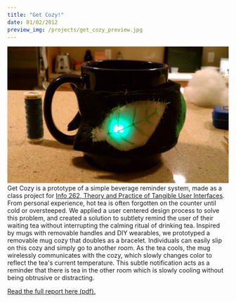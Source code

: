 ```yaml
--- 
title: "Get Cozy!"
date: 01/02/2012
preview_img: /projects/get_cozy_preview.jpg
---
```


![Get Cozy Final Product](get_cozy_complete.jpg)Get Cozy is a prototype of a simple beverage reminder system, made as a class project for [Info 262, Theory and Practice of Tangible User Interfaces](http://www.ischool.berkeley.edu/courses/262). From personal experience, hot tea is often forgotten on the counter until cold or oversteeped. We applied a user centered design process to solve this problem, and created a solution to subtlety remind the user of their waiting tea without interrupting the calming ritual of drinking tea. Inspired by mugs with removable handles and DIY wearables, we prototyped a removable mug cozy that doubles as a bracelet. Individuals can easily slip on this cozy and simply go to another room. As the tea cools, the mug wirelessly communicates with the cozy, which slowly changes color to reflect the tea's current temperature. This subtle notification acts as a reminder that there is tea in the other room which is slowly cooling without being obtrusive or distracting.

[Read the full report here (pdf).](GetCozy_final.pdf "Get Cozy")
